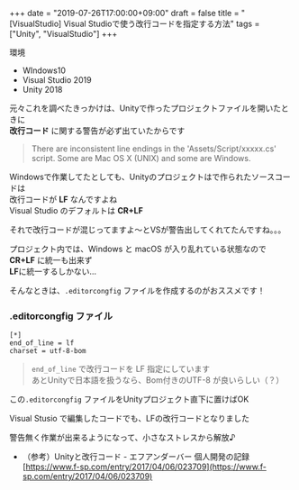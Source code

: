 +++
date = "2019-07-26T17:00:00+09:00"
draft = false
title = "[VisualStudio] Visual Studioで使う改行コードを指定する方法"
tags = ["Unity", "VisualStudio"]
+++

環境

- WIndows10
- Visual Studio 2019
- Unity 2018


元々これを調べたきっかけは、Unityで作ったプロジェクトファイルを開いたときに  
**改行コード** に関する警告が必ず出ていたからです


> There are inconsistent line endings in the 'Assets/Script/xxxxx.cs' script. Some are Mac OS X (UNIX) and some are Windows.

Windowsで作業してたとしても、Unityのプロジェクトはで作られたソースコードは  
改行コードが **LF** なんですよね  
Visual Studio のデフォルトは **CR+LF**

それで改行コードが混じってますよ～とVSが警告出してくれてたんですね。。。

プロジェクト内では、Windows と macOS が入り乱れている状態なので  
**CR+LF** に統一も出来ず  
**LF**に統一するしかない…

そんなときは、`.editorcongfig` ファイルを作成するのがおススメです！


### .editorcongfig ファイル

```
[*]
end_of_line = lf
charset = utf-8-bom
```

> `end_of_line` で改行コードを LF 指定にしています  
> あとUnityで日本語を扱うなら、Bom付きのUTF-8 が良いらしい（？）

この`.editorcongfig` ファイルをUnityプロジェクト直下に置けばOK

Visual Stusio で編集したコードでも、LFの改行コードとなりました

警告無く作業が出来るようになって、小さなストレスから解放♪


- （参考）Unityと改行コード - エフアンダーバー 個人開発の記録  
[https://www.f-sp.com/entry/2017/04/06/023709](https://www.f-sp.com/entry/2017/04/06/023709)

